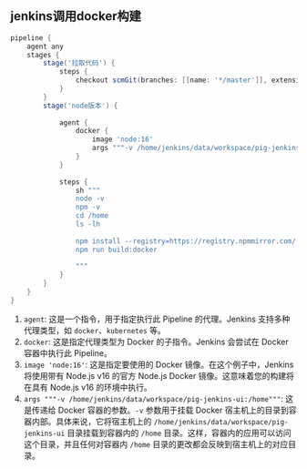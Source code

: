 ## jenkins调用docker构建

```groovy
pipeline {
    agent any    
    stages {
        stage('拉取代码') {
            steps {
                checkout scmGit(branches: [[name: '*/master']], extensions: [], userRemoteConfigs: [[credentialsId: 'a71f61a0-1f08-4454-8132-6eb47c0f6bdf', url: 'https://gitee.com/liu_guo_feng/jenkins-pig-ui.git']])
            }
        }
        stage('node版本') {
            
            agent {
                docker { 
                    image 'node:16'
                    args """-v /home/jenkins/data/workspace/pig-jenkins-ui:/home"""
                }
            }
            
            steps {
                sh """
                node -v 
                npm -v
                cd /home
                ls -lh
                
                npm install --registry=https://registry.npmmirror.com/
                npm run build:docker
                
                """
            }
        }
    }
}

```

1. `agent`: 这是一个指令，用于指定执行此 Pipeline 的代理。Jenkins 支持多种代理类型，如 `docker`、`kubernetes` 等。
2. `docker`: 这是指定代理类型为 Docker 的子指令。Jenkins 会尝试在 Docker 容器中执行此 Pipeline。
3. `image 'node:16'`: 这是指定要使用的 Docker 镜像。在这个例子中，Jenkins 将使用带有 Node.js v16 的官方 Node.js Docker 镜像。这意味着您的构建将在具有 Node.js v16 的环境中执行。
4. `args """-v /home/jenkins/data/workspace/pig-jenkins-ui:/home"""`: 这是传递给 Docker 容器的参数。`-v` 参数用于挂载 Docker 宿主机上的目录到容器内部。具体来说，它将宿主机上的 `/home/jenkins/data/workspace/pig-jenkins-ui` 目录挂载到容器内的 `/home` 目录。这样，容器内的应用可以访问这个目录，并且任何对容器内 `/home` 目录的更改都会反映到宿主机上的对应目录。

